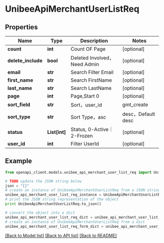 # UnibeeApiMerchantUserListReq


## Properties

Name | Type | Description | Notes
------------ | ------------- | ------------- | -------------
**count** | **int** | Count OF Page | [optional] 
**delete_include** | **bool** | Deleted Involved，Need Admin | [optional] 
**email** | **str** | Search Filter Email | [optional] 
**first_name** | **str** | Search FirstName | [optional] 
**last_name** | **str** | Search LastName | [optional] 
**page** | **int** | Page,Start 0 | [optional] 
**sort_field** | **str** | Sort，user_id|gmt_create|email|user_name|subscription_name|subscription_status|payment_method|recurring_amount|billing_type，Default gmt_create | [optional] 
**sort_type** | **str** | Sort Type，asc|desc，Default desc | [optional] 
**status** | **List[int]** | Status, 0-Active｜2-Frozen | [optional] 
**user_id** | **int** | Filter UserId | [optional] 

## Example

```python
from openapi_client.models.unibee_api_merchant_user_list_req import UnibeeApiMerchantUserListReq

# TODO update the JSON string below
json = "{}"
# create an instance of UnibeeApiMerchantUserListReq from a JSON string
unibee_api_merchant_user_list_req_instance = UnibeeApiMerchantUserListReq.from_json(json)
# print the JSON string representation of the object
print UnibeeApiMerchantUserListReq.to_json()

# convert the object into a dict
unibee_api_merchant_user_list_req_dict = unibee_api_merchant_user_list_req_instance.to_dict()
# create an instance of UnibeeApiMerchantUserListReq from a dict
unibee_api_merchant_user_list_req_form_dict = unibee_api_merchant_user_list_req.from_dict(unibee_api_merchant_user_list_req_dict)
```
[[Back to Model list]](../README.md#documentation-for-models) [[Back to API list]](../README.md#documentation-for-api-endpoints) [[Back to README]](../README.md)


